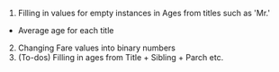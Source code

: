 1. Filling in values for empty instances in Ages from titles such as 'Mr.'
- Average age for each title
2. Changing Fare values into binary numbers
3. (To-dos) Filling in ages from Title + Sibling + Parch etc.
